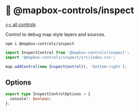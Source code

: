 # 🐞 @mapbox-controls/inspect

[<< all controls](/README.md)

Control to debug map style layers and sources.

```
npm i @mapbox-controls/inspect
```

```js
import InspectControl from '@mapbox-controls/inspect';
import '@mapbox-controls/inspect/src/index.css';

map.addControl(new InspectControl(), 'bottom-right');
```

## Options

```ts
export type InspectControlOptions = {
  console?: boolean;
};
```